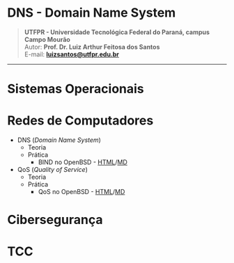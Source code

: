 DNS - Domain Name System
========================

>**UTFPR - Universidade Tecnológica Federal do Paraná, campus Campo Mourão**  
>Autor: **Prof. Dr. Luiz Arthur Feitosa dos Santos**  
>E-mail: **<luizsantos@utfpr.edu.br>**  

-----------------------

# Sistemas Operacionais

# Redes de Computadores
* DNS (_Domain Name System_)
	* Teoria
	* Prática
		* BIND no OpenBSD - [HTML](docs/DNS/DNS.html)/[MD](docs/DNS/DNS.md)
* QoS (_Quality of Service_)
	* Teoria
	* Prática
		* QoS no OpenBSD - [HTML](docs/QoS/QoS.html)/[MD](docs/QoS/QoS.md)

# Cibersegurança

# TCC

